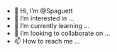 - 👋 Hi, I’m @Spaguett
- 👀 I’m interested in ...
- 🌱 I’m currently learning ...
- 💞️ I’m looking to collaborate on ...
- 📫 How to reach me ...

<!---
Spaguett/Spaguett is a ✨ special ✨ repository because its `README.md` (this file) appears on your GitHub profile.
You can click the Preview link to take a look at your changes.
--->
